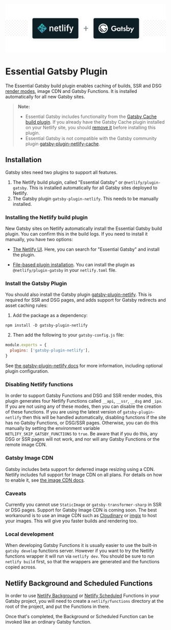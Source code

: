 ![Netlify Build plugin Gatsby – Run Gatsby seamlessly on Netlify](netlify-gatsby-plugin.png)

# Essential Gatsby Plugin

The Essential Gatsby build plugin enables caching of builds, SSR and DSG
[render modes](https://v4.gatsbyjs.com/docs/conceptual/rendering-options/),
image CDN and Gatsby Functions. It is installed automatically for all new Gatsby
sites.

> **Note:**
>
> - Essential Gatsby includes functionality from the
>   [Gatsby Cache build plugin](https://github.com/jlengstorf/netlify-plugin-gatsby-cache).
>   If you already have the Gatsby Cache plugin installed on your Netlify site,
>   you should
>   [remove it](https://docs.netlify.com/configure-builds/build-plugins/#remove-a-plugin)
>   before installing this plugin.
> - Essential Gatsby is not compatible with the Gatsby community plugin
>   [gatsby-plugin-netlify-cache](https://www.gatsbyjs.com/plugins/gatsby-plugin-netlify-cache/).

## Installation

Gatsby sites need two plugins to support all features.

1. The Netlify build plugin, called "Essential Gatsby" or
   `@netlify/plugin-gatsby`. This is installed automatically for all Gatsby
   sites deployed to Netlify.
2. The Gatsby plugin `gatsby-plugin-netlify`. This needs to be manually
   installed.

### Installing the Netlify build plugin

New Gatsby sites on Netlify automatically install the Essential Gatsby build
plugin. You can confirm this in the build logs. If you need to install it
manually, you have two options:

- [The Netlify UI](https://docs.netlify.com/configure-builds/build-plugins/#ui-installation).
  Here, you can search for "Essential Gatsby" and install the plugin.

- [File-based plugin installation](https://docs.netlify.com/configure-builds/build-plugins/#file-based-installation).
  You can install the plugin as `@netlify/plugin-gatsby` in your `netlify.toml`
  file.

### Install the Gatsby Plugin

You should also install the Gatsby plugin
[gatsby-plugin-netlify](https://www.gatsbyjs.org/plugins/gatsby-plugin-netlify/).
This is required for SSR and DSG pages, and adds support for Gatsby redirects and asset
caching rules:

1. Add the package as a dependency:

```shell
npm install -D gatsby-plugin-netlify
```

2. Then add the following to your `gatsby-config.js` file:

```js
module.exports = {
  plugins: ['gatsby-plugin-netlify'],
}
```

See
[the gatsby-plugin-netlify docs](https://github.com/netlify/gatsby-plugin-netlify/)
for more information, including optional plugin configuration.

### Disabling Netlify functions

In order to support Gatsby Functions and DSG and SSR render modes, this plugin
generates four Netlify Functions called `__api`, `__ssr`, `__dsg` and `_ipx`. If
you are not using any of these modes, then you can disable the creation of these
functions. If you are using the latest version of `gatsby-plugin-netlify` then
this will be handled automatically, disabling functions if the site has no
Gatsby Functions, or DSG/SSR pages. Otherwise, you can do this manually by
setting the environment variable `NETLIFY_SKIP_GATSBY_FUNCTIONS` to `true`. Be
aware that if you do this, any DSG or SSR pages will not work, and nor will any
Gatsby Functions or the remote image CDN.

### Gatsby Image CDN

Gatsby includes beta support for deferred image resizing using a CDN. Netlify
includes full support for Image CDN on all plans. For details on how to enable
it, see
[the image CDN docs](https://github.com/netlify/netlify-plugin-gatsby/blob/main/docs/image-cdn.md).

### Caveats

Currently you cannot use `StaticImage` or `gatsby-transformer-sharp` in SSR or
DSG pages. Support for Gatsby Image CDN is coming soon. The best workaround is
to use an image CDN such as
[Cloudinary](https://www.gatsbyjs.com/docs/how-to/images-and-media/using-cloudinary-image-service/)
or [imgix](https://github.com/imgix/gatsby) to host your images. This will give
you faster builds and rendering too.

### Local development

When developing Gatsby Functions it is usually easier to use the built-in
`gatsby develop` functions server. However if you want to try the Netlify
functions wrapper it will run via `netlify dev`. You should be sure to run
`netlify build` first, so that the wrappers are generated and the functions
copied across.

## Netlify Background and Scheduled Functions

In order to use [Netlify Background](https://docs.netlify.com/functions/background-functions/) or [Netlify Scheduled](https://docs.netlify.com/netlify-labs/experimental-features/scheduled-functions/) Functions in your Gatsby project, you will need to create a `netlify/functions` directory at the root of the project, and put the Functions in there.

Once that's completed, the Background or Scheduled Function can be invoked like an ordinary Gatsby function.
